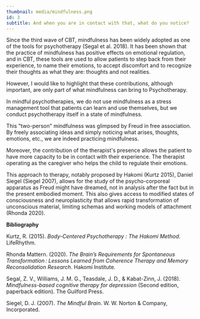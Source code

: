 ```yaml
---
thumbnail: media/mindfulness.png
id: 3
subtitle: And when you are in contact with that, what do you notice?
---
```

Since the third wave of CBT, mindfulness has been widely adopted as one of the tools for psychotherapy (Segal et al. 2018). It has been shown that the practice of mindfulness has positive effects on emotional regulation, and in CBT, these tools are used to allow patients to step back from their experience, to name their emotions, to accept discomfort and to recognize their thoughts as what they are: thoughts and not realities.

However, I would like to highlight that these contributions, although important, are only part of what mindfulness can bring to Psychotherapy.

In mindful psychotherapies, we do not use mindfulness as a stress management tool that patients can learn and use themselves, but we conduct psychotherapy itself in a state of mindfulness.

This "two-person" mindfulness was glimpsed by Freud in free association. By freely associating ideas and simply noticing what arises, thoughts, emotions, etc., we are indeed practicing mindfulness.

Moreover, the contribution of the therapist's presence allows the patient to have more capacity to be in contact with their experience. The therapist operating as the caregiver who helps the child to regulate their emotions.

This approach to therapy, notably proposed by Hakomi (Kurtz 2015), Daniel Siegel (Siegel 2007), allows for the study of the psycho-corporeal apparatus as Freud might have dreamed, not in analysis after the fact but in the present embodied moment. This also gives access to modified states of consciousness and neuroplasticity that allows rapid transformation of unconscious material, limiting schemas and working models of attachment (Rhonda 2020).

**Bibliography**

Kurtz, R. (2015). *Body-Centered Psychotherapy : The Hakomi Method*. LifeRhythm.

Rhonda Mattern. (2020). *The Brain’s Requirements for Spontaneous Transformation : Lessons Learned from Coherence Therapy and Memory Reconsolidation Research*. Hakomi Institute.

Segal, Z. V., Williams, J. M. G., Teasdale, J. D., & Kabat-Zinn, J. (2018). *Mindfulness-based cognitive therapy for depression* (Second edition, paperback edition). The Guilford Press.

Siegel, D. J. (2007). *The Mindful Brain*. W. W. Norton & Company, Incorporated.
